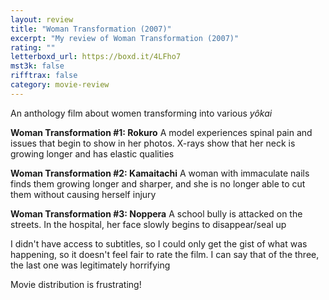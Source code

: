 ```yaml
---
layout: review
title: "Woman Transformation (2007)"
excerpt: "My review of Woman Transformation (2007)"
rating: ""
letterboxd_url: https://boxd.it/4LFho7
mst3k: false
rifftrax: false
category: movie-review
---
```


An anthology film about women transforming into various <i>yôkai</i>

<b>Woman Transformation #1: Rokuro</b>
A model experiences spinal pain and issues that begin to show in her photos. X-rays show that her neck is growing longer and has elastic qualities

<b>Woman Transformation #2: Kamaitachi</b>
A woman with immaculate nails finds them growing longer and sharper, and she is no longer able to cut them without causing herself injury

<b>Woman Transformation #3: Noppera</b>
A school bully is attacked on the streets. In the hospital, her face slowly begins to disappear/seal up

I didn't have access to subtitles, so I could only get the gist of what was happening, so it doesn't feel fair to rate the film. I can say that of the three, the last one was legitimately horrifying

Movie distribution is frustrating!
